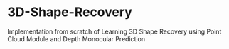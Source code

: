 # 3D-Shape-Recovery
Implementation from scratch of Learning 3D Shape Recovery using Point Cloud Module and Depth Monocular Prediction
